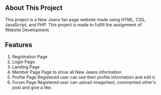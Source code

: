 ## About This Project
This project is a New Jeans fan page website made using HTML, CSS, JavaScript, and PHP.
This project is made to fulfill the assignment of Website Development.

## Features
1. Registration Page
2. Login Page
3. Landing Page
4. Member Page
   Page to show all New Jeans information
6. Profile Page
   Registered user can see their profile information and edit it.
7. Forum Page 
   Registered user can upload image/text, commented other's post and give a like.
